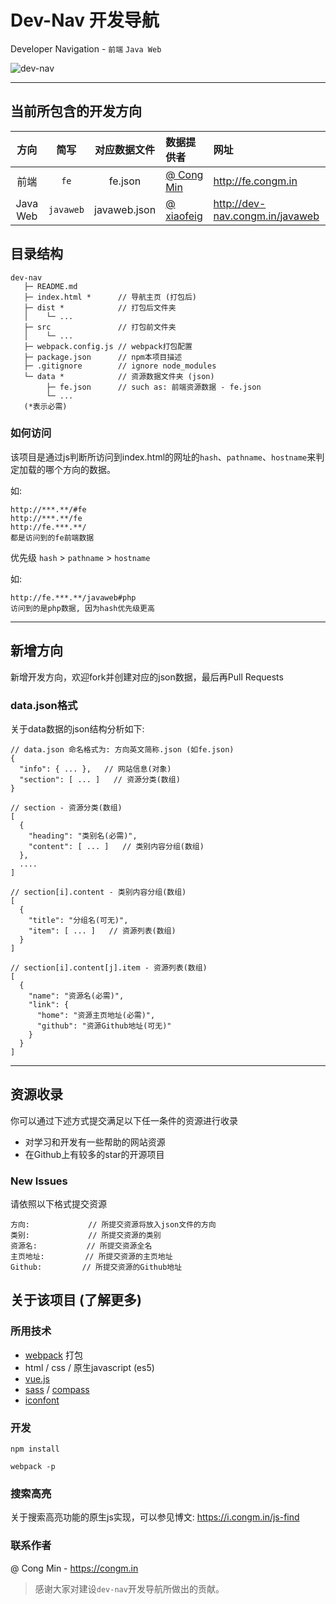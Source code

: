 Dev-Nav 开发导航
===
Developer Navigation - `前端` `Java Web`

![dev-nav](https://raw.githubusercontent.com/mcc108/MarkdownPhotos/master/dev-nav/dev-nav.png)

---

## 当前所包含的开发方向

| 方向 | 简写 | 对应数据文件 | 数据提供者 | 网址 |
|:---:|:---:|:----------:|:---------|:----|
| 前端 | `fe` | fe.json | [@ Cong Min](https://github.com/mcc108) | http://fe.congm.in |
| Java Web | `javaweb` | javaweb.json | [@ xiaofeig](https://github.com/xiaofeig) | http://dev-nav.congm.in/javaweb |

## 目录结构

```
dev-nav
   ├─ README.md
   ├─ index.html *      // 导航主页 (打包后)
   ├─ dist *            // 打包后文件夹
   │    └─ ...
   ├─ src               // 打包前文件夹
   │    └─ ...
   ├─ webpack.config.js // webpack打包配置
   ├─ package.json      // npm本项目描述
   ├─ .gitignore        // ignore node_modules
   └─ data *            // 资源数据文件夹 (json)
        ├─ fe.json      // such as: 前端资源数据 - fe.json
        └─ ...
   (*表示必需)
```

### 如何访问

该项目是通过js判断所访问到index.html的网址的`hash`、`pathname`、`hostname`来判定加载的哪个方向的数据。

如:
```
http://***.**/#fe
http://***.**/fe
http://fe.***.**/
都是访问到的fe前端数据
```

优先级 `hash` > `pathname` > `hostname`

如:
```
http://fe.***.**/javaweb#php
访问到的是php数据, 因为hash优先级更高
```

---

## 新增方向

新增开发方向，欢迎fork并创建对应的json数据，最后再Pull Requests

### data.json格式

关于data数据的json结构分析如下:

```
// data.json 命名格式为: 方向英文简称.json (如fe.json)
{
  "info": { ... },   // 网站信息(对象)
  "section": [ ... ]   // 资源分类(数组)
}
```
```
// section - 资源分类(数组)
[
  {
    "heading": "类别名(必需)",
    "content": [ ... ]   // 类别内容分组(数组)
  },
  ....
]
```
```
// section[i].content - 类别内容分组(数组)
[
  {
    "title": "分组名(可无)",
    "item": [ ... ]   // 资源列表(数组)
  }
]
```
```
// section[i].content[j].item - 资源列表(数组)
[
  {
    "name": "资源名(必需)",
    "link": {
      "home": "资源主页地址(必需)",
      "github": "资源Github地址(可无)"
    }
  }
]
```

---

## 资源收录

你可以通过下述方式提交满足以下任一条件的资源进行收录

* 对学习和开发有一些帮助的网站资源
* 在Github上有较多的star的开源项目

### New Issues

请依照以下格式提交资源

```
方向:             // 所提交资源将放入json文件的方向
类别:             // 所提交资源的类别
资源名:           // 所提交资源全名
主页地址:         // 所提交资源的主页地址
Github:         // 所提交资源的Github地址
```

## 关于该项目 (了解更多)

### 所用技术

* [webpack](https://github.com/webpack/webpack) 打包
* html / css / 原生javascript (es5)
* [vue.js](https://github.com/vuejs/vue)
* [sass](https://github.com/sass/sass) / [compass](https://github.com/Compass/compass)
* [iconfont](http://www.iconfont.cn)

### 开发

```
npm install
```
```
webpack -p
```

### 搜索高亮

关于搜索高亮功能的原生js实现，可以参见博文: https://i.congm.in/js-find

### 联系作者

@ Cong Min - https://congm.in

> 感谢大家对建设`dev-nav`开发导航所做出的贡献。
